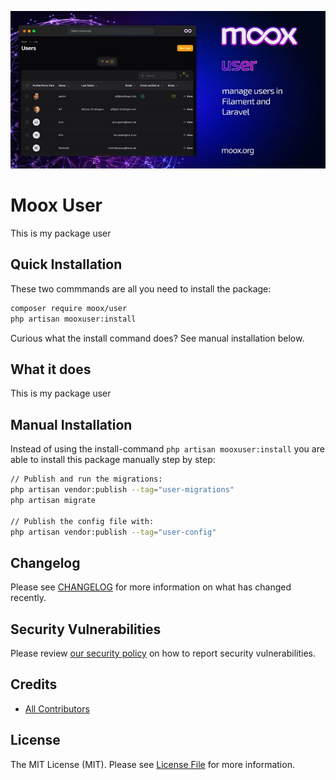 ![Moox User](https://github.com/mooxphp/moox/raw/main/art/banner/user.jpg)

# Moox User

This is my package user

## Quick Installation

These two commmands are all you need to install the package:

```bash
composer require moox/user
php artisan mooxuser:install
```

Curious what the install command does? See manual installation below.

## What it does

<!--whatdoes-->

This is my package user

<!--/whatdoes-->

## Manual Installation

Instead of using the install-command `php artisan mooxuser:install` you are able to install this package manually step by step:

```bash
// Publish and run the migrations:
php artisan vendor:publish --tag="user-migrations"
php artisan migrate

// Publish the config file with:
php artisan vendor:publish --tag="user-config"
```

## Changelog

Please see [CHANGELOG](CHANGELOG.md) for more information on what has changed recently.

## Security Vulnerabilities

Please review [our security policy](https://github.com/mooxphp/moox/security/policy) on how to report security vulnerabilities.

## Credits

-   [All Contributors](../../contributors)

## License

The MIT License (MIT). Please see [License File](LICENSE.md) for more information.
